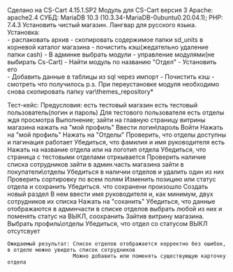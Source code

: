 Cделано на CS-Cart 4.15.1.SP2
Модуль для CS-Cart версия 3
Apache: apache2.4
СУБД: MariaDB 10.3 (10.3.34-MariaDB-0ubuntu0.20.04.1);
PHP: 7.4.3
Установить чистый магазин.
Лангвар для русского языка.
Установка:    
    - распаковать архив
    - скопировать содержимое папки sd_units в корневой каталог магазина
    - почистить кэш(жедательно удаление папки cash)
    - В админке выбрать модули - управление модулями(не выбирать Cs-Cart)
    - Найти модуль по названию "Отдел"
    - Установить его        
    - Добавить данные в таблицы из sql через импорт
    - Почистить кэш
    - смотреть что получилось
    p.s. При переустановке модуля необходимо снова скопировать папку var\themes_repository\*

Тест-кейс:
    Предусловия:
        есть тестовый магазин
        есть тестовый пользователь(логин и пароль)
        Для тестового пользователя есть отделы ждя просмотра
    Выполнение;
        зайти на главную страницу витрины магазина
            нажать на "мой профиль"
            Ввести логин\пароль
            Войти
            Нажать на "мой профиль"
            Нажать на "Отделы"
            Проверить, что отделы доступны и пагинация работает
            Убедиться, что фамилия и    имя руководителя есть
            Нажать на название отдела или на логотип отдела
            Убедиться, что страница с тестовыми отделами отркывается
            Проверить наличие списка сотрудников
        зайти в админ.часть магазина
        зайти в покупатели\отделы
        Убедиться в наличии отделов и удалить один из них
        Проверить сортировку по всем полям
        Изменить позицию или статус отдела и сохранить
        Убедиться. что сохранени произошло
        Создать новый раздел
        В нем ввести имя руководителя и, как минимум, двух сотрудников их списка
        Нажать на "соханить"
        Убедиться, что данные отображаются
        в админчасти в списке отделов выбрать любой из них и поменять статус на ВЫКЛ, соохранить
        Зайтив витрину магазина. Выбрать профиль\отделы
        Убедиться, что отдел со статусом ВЫКЛ отсутсвует


    Ожидаемый результат: Список отделов отображается корректно без ошибок, в отделе можно увидеть список сотрудников
                         Можно добавить или поменять существующую карточку отдела
    


    